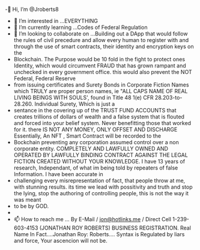 -👋 Hi, I’m @Jroberts8
- 👀 I’m interested in ...EVERYTHING
- 🌱 I’m currently learning ...Codes of Federal Regulation
- 💞️ I’m looking to collaborate on ...Building out a DApp that would follow the rules of civil precedure and allow every human to register with and through the use of smart contracts, their identity and encryption keys on the
- Blockchain. The Purpose would be 10 fold in the fight to protect ones Identity, which would circumvent FRAUD that has grown rampant and unchecked in every government office. this would also prevent the  NOT Federal, Federal Reserve
- from issuing certificates and Surety Bonds in Corporate Fiction Names which TRULY are proper person names, ie "ALL CAPS NAME OF REAL LIVING BEINGS WITH SOULS', found in Title 48 1(e) CFR 28.203-to-28.260. Individual Surety, Which is just a
- sentance in the covering up of the TRUST FUND ACCOUNTS  that creates trillions of dollars of wealth and a false system that is flouted and forced into your belief system. Never benefitting those that worked for it. there IS NOT ANY MONEY, ONLY OFFSET AND DISCHARGE
   Essentially, An NFT , Smart Contract will be recorded to the
- Bockchain preventing any corporation assumed control over a non corporate entity. COMPLETELY AND LAWFULLY OWNED AND OPERATED BY LAWFULLY BINDING CONTRACT AGAINST THE LEGAL FICTION CREATED WITHOUT YOUR KNOWLEDGE. I have 13 years of research, Independant, of what im being told by repeaters of false Information. I have been accurate in
- challenging every misrepresentation of fact, that people throw at me, with stunning results. its time we lead with possitivity and truth and stop the lying, stop the authoring of controlling people, this is not the way it was meant
- to be by GOD.
- 
- 📫 How to reach me ... By E-Mail / jon@hotlinks.me / Direct Cell  1-239-603-4153 (JONATHAN ROY ROBERTS) BUSINESS REGISTRATION. Real Name In Fact....Jonathan Roy: Roberts.... Syntax is Regulated by liars and force, Your ascencion will not be.
<!---
Jroberts8/Jroberts8 is a ✨ special ✨ repository because its `README.md` (this file) appears on your GitHub profile.
You can click the Preview link to take a look at your changes.
--->
